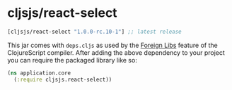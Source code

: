 # cljsjs/react-select

[](dependency)
```clojure
[cljsjs/react-select "1.0.0-rc.10-1"] ;; latest release
```
[](/dependency)

This jar comes with `deps.cljs` as used by the [Foreign Libs][flibs] feature
of the ClojureScript compiler. After adding the above dependency to your project
you can require the packaged library like so:

```clojure
(ns application.core
  (:require cljsjs.react-select))
```

[flibs]: https://clojurescript.org/reference/packaging-foreign-deps
